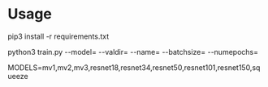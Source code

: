 Usage 
=====

pip3 install -r requirements.txt 

python3 train.py --model=<name> --valdir=<name> --name=<name> --batchsize=<num> --numepochs=<num>

MODELS=mv1,mv2,mv3,resnet18,resnet34,resnet50,resnet101,resnet150,squeeze

